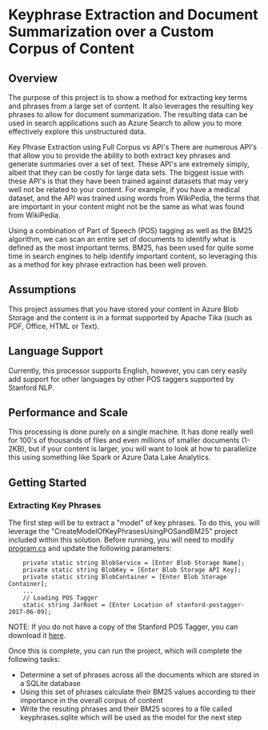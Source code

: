 # Keyphrase Extraction and Document Summarization over a Custom Corpus of Content

## Overview
The purpose of this project is to show a method for extracting key terms and phrases from a large set of content.  It also leverages the resulting key phrases to allow for document summarization.  The resulting data can be used in search applications such as Azure Search to allow you to more effectively explore this unstructured data.

Key Phrase Extraction using Full Corpus vs API's
There are numerous API's that allow you to provide the ability to both extract key phrases and generate summaries over a set of text. These API's are extremely simply, albeit that they can be costly for large data sets. The biggest issue with these API's is that they have been trained against datasets that may very well not be related to your content. For example, if you have a medical dataset, and the API was trained using words from WikiPedia, the terms that are important in your content might not be the same as what was found from WikiPedia.

Using a combination of Part of Speech (POS) tagging as well as the BM25 algorithm, we can scan an entire set of documents to identify what is defined as the most important terms. BM25, has been used for quite some time in search engines to help identify important content, so leveraging this as a method for key phrase extraction has been well proven.

## Assumptions
This project assumes that you have stored your content in Azure Blob Storage and the content is in a format supported by Apache Tika (such as PDF, Office, HTML or Text). 

## Language Support
Currently, this processor supports English, however, you can cery easily add support for other languages by other POS taggers supported by Stanford NLP.

## Performance and Scale
This processing is done purely on a single machine. It has done really well for 100's of thousands of files and even millions of smaller documents (1-2KB), but if your content is larger, you will want to look at how to parallelize this using something like Spark or Azure Data Lake Analytics.

## Getting Started
### Extracting Key Phrases

The first step will be to extract a "model" of key phrases.  To do this, you will leverage the "CreateModelOfKeyPhrasesUsingPOSandBM25" project included within this solution.  Before running, you will need to modify [program.cs](https://github.com/liamca/keyphrase_extraction_and_summarization_over_custom_content/blob/master/CreateModelOfKeyPhrasesUsingPOSandBM25/Program.cs) and update the following parameters:

        private static string BlobService = [Enter Blob Storage Name];
        private static string BlobKey = [Enter Blob Storage API Key];
        private static string BlobContainer = [Enter Blob Storage Container];
        ...
        // Loading POS Tagger
        static string JarRoot = [Enter Location of stanford-postagger-2017-06-09];

NOTE: If you do not have a copy of the Stanford POS Tagger, you can download it [here](https://nlp.stanford.edu/software/tagger.shtml).

Once this is complete, you can run the project, which will complete the following tasks:

- Determine a set of phrases across all the documents which are stored in a SQLite database
- Using this set of phrases calculate their BM25 values according to their importance in the overall corpus of content
- Write the resuting phrases and their BM25 scores to a file called keyphrases.sqlite which will be used as the model for the next step
